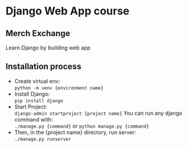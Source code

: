 # Django Web App course

## Merch Exchange

Learn Django by building web app

## Installation process

- Create virtual env:</br>
`python -m venv {environment name}`
- Install Django:</br>
`pip install django`
- Start Project:</br>
`django-admin startproject {project name}`
You can run any django command with:</br>
`./manage.py {command}` or `python manage.py {command}`
- Then, in the {project name} directory, run server:</br>
`./manage.py runserver`